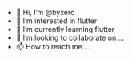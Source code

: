 - 👋 Hi, I’m @byxero
- 👀 I’m interested in flutter
- 🌱 I’m currently learning flutter
- 💞️ I’m looking to collaborate on ...
- 📫 How to reach me ...

<!---
byxero/byxero is a ✨ special ✨ repository because its `README.md` (this file) appears on your GitHub profile.
You can click the Preview link to take a look at your changes.
--->
